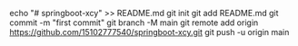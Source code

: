 echo "# springboot-xcy" >> README.md
git init
git add README.md
git commit -m "first commit"
git branch -M main
git remote add origin https://github.com/15102777540/springboot-xcy.git
git push -u origin main
